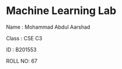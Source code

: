 # Machine Learning Lab

Name      : Mohammad Abdul Aarshad

Class       : CSE C3

ID            : B201553

ROLL NO: 67
